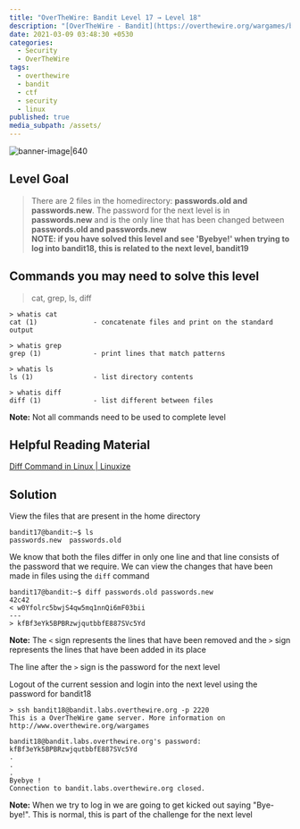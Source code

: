 ```yaml
---
title: "OverTheWire: Bandit Level 17 → Level 18"
description: "[OverTheWire - Bandit](https://overthewire.org/wargames/bandit/bandit18.html)"
date: 2021-03-09 03:48:30 +0530
categories:
  - Security
  - OverTheWire
tags:
  - overthewire
  - bandit
  - ctf
  - security
  - linux
published: true
media_subpath: /assets/
---
```


![banner-image|640](overthewire-banner.png)

## Level Goal

> There are 2 files in the homedirectory: **passwords.old and passwords.new**. The password for the next level is in **passwords.new** and is the only line that has been changed between **passwords.old and passwords.new**  
> **NOTE: if you have solved this level and see 'Byebye!' when trying to log into bandit18, this is related to the next level, bandit19**

## Commands you may need to solve this level

> cat, grep, ls, diff

```
> whatis cat  
cat (1)              - concatenate files and print on the standard output

> whatis grep  
grep (1)             - print lines that match patterns

> whatis ls  
ls (1)               - list directory contents

> whatis diff  
diff (1)             - list different between files
```

**Note:** Not all commands need to be used to complete level

## Helpful Reading Material

[Diff Command in Linux \| Linuxize](https://linuxize.com/post/diff-command-in-linux/)

## Solution

View the files that are present in the home directory

```
bandit17@bandit:~$ ls  
passwords.new  passwords.old
```

We know that both the files differ in only one line and that line consists of the password that we require. We can view the changes that have been made in files using the `diff` command

```
bandit17@bandit:~$ diff passwords.old passwords.new  
42c42  
< w0Yfolrc5bwjS4qw5mq1nnQi6mF03bii  
---  
> kfBf3eYk5BPBRzwjqutbbfE887SVc5Yd
```

**Note:** The `<` sign represents the lines that have been removed and the `>` sign represents the lines that have been added in its place

The line after the `>` sign is the password for the next level

Logout of the current session and login into the next level using the password for bandit18

```
> ssh bandit18@bandit.labs.overthewire.org -p 2220
This is a OverTheWire game server. More information on http://www.overthewire.org/wargames

bandit18@bandit.labs.overthewire.org's password: kfBf3eYk5BPBRzwjqutbbfE887SVc5Yd
.
.
.
Byebye !
Connection to bandit.labs.overthewire.org closed.
```

**Note:** When we try to log in we are going to get kicked out saying "Bye-bye!". This is normal, this is part of the challenge for the next level